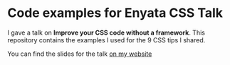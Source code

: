 # Code examples for Enyata CSS Talk

I gave a talk on **Improve your CSS code without a framework**.
This repository contains the examples I used for the 9 CSS tips I shared.

You can find the slides for the talk [on my website](https://dillionmegida.com/talks/improve-css-without-framework)